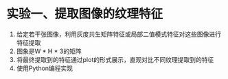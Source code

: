 # 实验一、提取图像的纹理特征

1. 给定若干张图像，利用灰度共生矩阵特征或局部二值模式特征对这些图像进行特征提取
2. 图象是W * H * 3的矩阵
3. 将最终提取到的特征通过plot的形式展示，直观对比不同纹理提取到的特征
4. 使用Python编程实现

